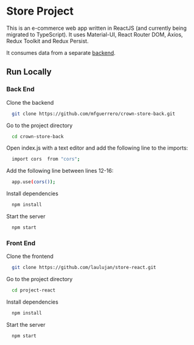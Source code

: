 # Store Project

This is an e-commerce web app written in ReactJS (and currently being migrated to TypeScript). It uses Material-UI, React Router DOM, Axios, Redux Toolkit and Redux Persist.

It consumes data from a separate [backend](https://github.com/mfguerrero/crown-store-back).

## Run Locally

### Back End

Clone the backend

```bash
  git clone https://github.com/mfguerrero/crown-store-back.git
```

Go to the project directory

```bash
  cd crown-store-back
```

Open index.js with a text editor and add the following line to the imports:

```bash
  import cors  from "cors";
```

Add the following line between lines 12-16:

```bash
  app.use(cors());
```

Install dependencies

```bash
  npm install
```

Start the server

```bash
  npm start
```

### Front End

Clone the frontend

```bash
  git clone https://github.com/laulujan/store-react.git
```

Go to the project directory

```bash
  cd project-react
```

Install dependencies

```bash
  npm install
```

Start the server

```bash
  npm start
```

  